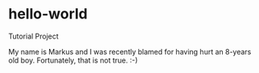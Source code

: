 # hello-world
Tutorial Project

My name is Markus and I was recently blamed for having hurt an 8-years old boy. Fortunately, that is not true. :-)
